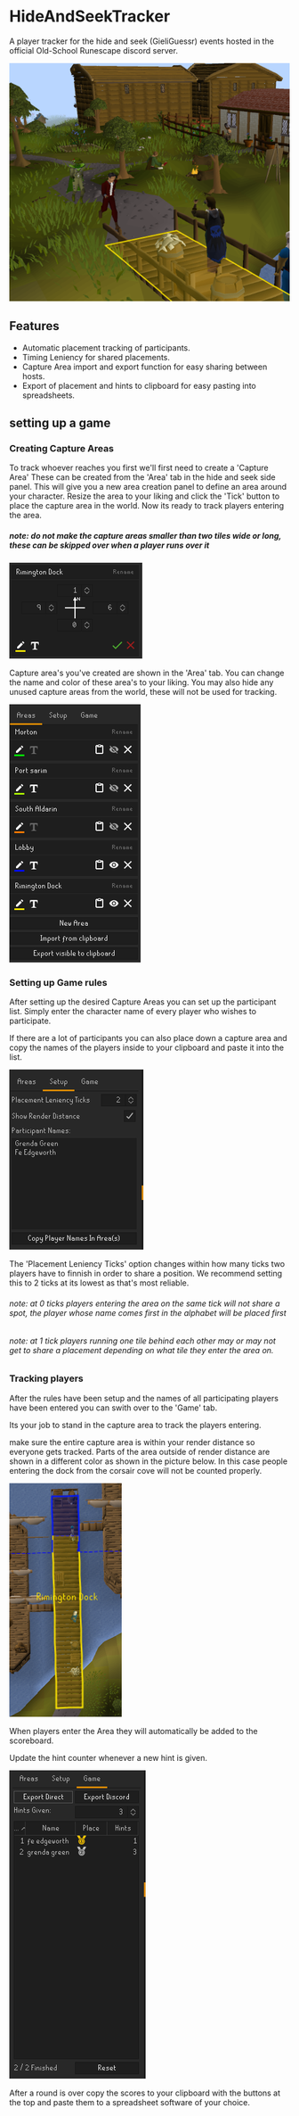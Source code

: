 # HideAndSeekTracker
A player tracker for the hide and seek (GieliGuessr) events hosted in the official Old-School Runescape discord server.

![the race is on](images/Race.png)

## Features
  - Automatic placement tracking of participants.
  - Timing Leniency for shared placements.
  - Capture Area import and export function for easy sharing between hosts.
  - Export of placement and hints to clipboard for easy pasting into spreadsheets.


## setting up a game

### Creating Capture Areas
To track whoever reaches you first we'll first need to create a 'Capture Area'
These can be created from the 'Area' tab in the hide and seek side panel.
This will give you a new area creation panel to define an area around your character. Resize the area to your liking and click the 'Tick' button to place the capture area in the world. Now its ready to track players entering the area.
##### note: do not make the capture areas smaller than two tiles wide or long, these can be skipped over when a player runs over it

![CreateCapture.png](images/CreateCapture.png)

Capture area's you've created are shown in the 'Area' tab.
You can change the name and color of these area's to your liking.
You may also hide any unused capture areas from the world, these will not be used for tracking.

![AreaPanel.png](images/AreaPanel.png)

### Setting up Game rules
After setting up the desired Capture Areas you can set up the participant list.
Simply enter the character name of every player who wishes to participate.

If there are a lot of participants you can also place down a capture area and copy the names of the players inside to your clipboard and paste it into the list.

![Settings](images/SettingsPanel.png)

The 'Placement Leniency Ticks' option changes within how many ticks two players have to finnish in order to share a position.
We recommend setting this to 2 ticks at its lowest as that's most reliable.

###### note: at 0 ticks players entering the area on the same tick will not share a spot, the player whose name comes first in the alphabet will be placed first
###### note: at 1 tick players running one tile behind each other may or may not get to share a placement depending on what tile they enter the area on.

### Tracking players

After the rules have been setup and the names of all participating players have been entered you can swith over to the 'Game' tab.

Its your job to stand in the capture area to track the players entering.

make sure the entire capture area is within your render distance so everyone gets tracked.
Parts of the area outside of render distance are shown in a different color as shown in the picture below. In this case people entering the dock from the corsair cove will not be counted properly.

![Incorrect](images/IncorrectZoning.png)

When players enter the Area they will automatically be added to the scoreboard.

Update the hint counter whenever a new hint is given.

![game panel](images/Placement.png)

After a round is over copy the scores to your clipboard with the buttons at the top and paste them to a spreadsheet software of your choice.

